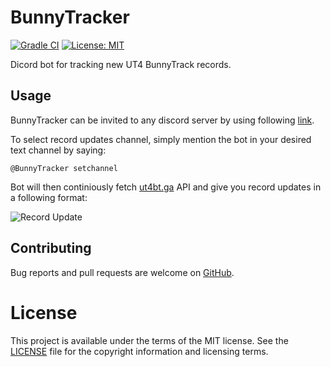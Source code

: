 # BunnyTracker
[![Gradle CI](https://github.com/klepto/BunnyTracker/workflows/ci/badge.svg)](https://github.com/klepto/BunnyTracker/actions?query=workflow%3Aci) [![License: MIT](https://img.shields.io/badge/License-MIT-blue.svg)](https://github.com/klepto/BunnyTracker/blob/master/LICENSE)

Dicord bot for tracking new UT4 BunnyTrack records.

## Usage

BunnyTracker can be invited to any discord server by using following [link](https://discordapp.com/oauth2/authorize?client_id=704443023882321950&scope=bot&permissions=2048).

To select record updates channel, simply mention the bot in your desired text channel by saying: 
```
@BunnyTracker setchannel
```

Bot will then continiously fetch [ut4bt.ga](https://ut4bt.ga/) API and give you record updates in a following format:

![Record Update](https://i.imgur.com/HvWlkXk.png)

## Contributing

Bug reports and pull requests are welcome on [GitHub](https://github.com/klepto/BunnyTracker/).


# License
This project is available under the terms of the MIT license. See the [LICENSE](https://github.com/klepto/BunnyTracker/blob/master/LICENSE) file for the copyright information and licensing terms.
